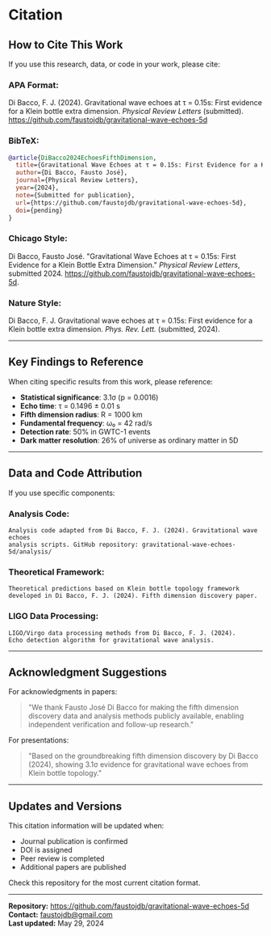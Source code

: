 # Citation

## How to Cite This Work

If you use this research, data, or code in your work, please cite:

### **APA Format:**
Di Bacco, F. J. (2024). Gravitational wave echoes at τ = 0.15s: First evidence for a Klein bottle extra dimension. *Physical Review Letters* (submitted). https://github.com/faustojdb/gravitational-wave-echoes-5d

### **BibTeX:**
```bibtex
@article{DiBacco2024EchoesFifthDimension,
  title={Gravitational Wave Echoes at τ = 0.15s: First Evidence for a Klein Bottle Extra Dimension},
  author={Di Bacco, Fausto José},
  journal={Physical Review Letters},
  year={2024},
  note={Submitted for publication},
  url={https://github.com/faustojdb/gravitational-wave-echoes-5d},
  doi={pending}
}
```

### **Chicago Style:**
Di Bacco, Fausto José. "Gravitational Wave Echoes at τ = 0.15s: First Evidence for a Klein Bottle Extra Dimension." *Physical Review Letters*, submitted 2024. https://github.com/faustojdb/gravitational-wave-echoes-5d.

### **Nature Style:**
Di Bacco, F. J. Gravitational wave echoes at τ = 0.15s: First evidence for a Klein bottle extra dimension. *Phys. Rev. Lett.* (submitted, 2024).

---

## Key Findings to Reference

When citing specific results from this work, please reference:

- **Statistical significance**: 3.1σ (p = 0.0016)
- **Echo time**: τ = 0.1496 ± 0.01 s
- **Fifth dimension radius**: R = 1000 km
- **Fundamental frequency**: ω₀ = 42 rad/s
- **Detection rate**: 50% in GWTC-1 events
- **Dark matter resolution**: 26% of universe as ordinary matter in 5D

---

## Data and Code Attribution

If you use specific components:

### **Analysis Code:**
```
Analysis code adapted from Di Bacco, F. J. (2024). Gravitational wave echoes 
analysis scripts. GitHub repository: gravitational-wave-echoes-5d/analysis/
```

### **Theoretical Framework:**
```
Theoretical predictions based on Klein bottle topology framework 
developed in Di Bacco, F. J. (2024). Fifth dimension discovery paper.
```

### **LIGO Data Processing:**
```
LIGO/Virgo data processing methods from Di Bacco, F. J. (2024). 
Echo detection algorithm for gravitational wave analysis.
```

---

## Acknowledgment Suggestions

For acknowledgments in papers:
> "We thank Fausto José Di Bacco for making the fifth dimension discovery data and analysis methods publicly available, enabling independent verification and follow-up research."

For presentations:
> "Based on the groundbreaking fifth dimension discovery by Di Bacco (2024), showing 3.1σ evidence for gravitational wave echoes from Klein bottle topology."

---

## Updates and Versions

This citation information will be updated when:
- Journal publication is confirmed
- DOI is assigned
- Peer review is completed
- Additional papers are published

Check this repository for the most current citation format.

---

**Repository:** https://github.com/faustojdb/gravitational-wave-echoes-5d  
**Contact:** faustojdb@gmail.com  
**Last updated:** May 29, 2024